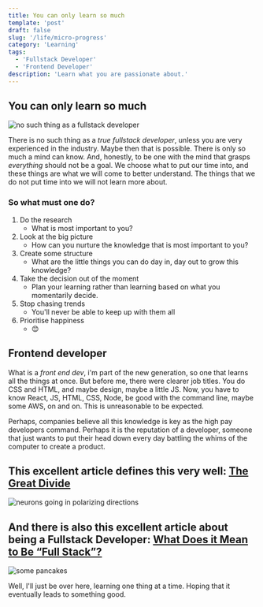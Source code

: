 ```yaml
---
title: You can only learn so much
template: 'post'
draft: false
slug: '/life/micro-progress'
category: 'Learning'
tags:
  - 'Fullstack Developer'
  - 'Frontend Developer'
description: 'Learn what you are passionate about.'
---
```


## You can only learn so much

![no such thing as a fullstack developer](https://frontendmasters.com/books/front-end-handbook/2019/assets/images/full-stack.jpg)

There is no such thing as a _true fullstack developer_, unless you are very experienced in the industry. Maybe then that is possible. There is only so much a mind can know. And, honestly, to be one with the mind that grasps _everything_ should not be a goal. We choose what to put our time into, and these things are what we will come to better understand. The things that we do not put time into we will not learn more about.

### So what must one do?

1. Do the research
   - What is most important to you?
2. Look at the big picture
   - How can you nurture the knowledge that is most important to you?
3. Create some structure
   - What are the little things you can do day in, day out to grow this knowledge?
4. Take the decision out of the moment
   - Plan your learning rather than learning based on what you momentarily decide.
5. Stop chasing trends
   - You'll never be able to keep up with them all
6. Prioritise happiness
   - 😊

## Frontend developer

What is a _front end dev_, i'm part of the new generation, so one that learns all the things at once. But before me, there were clearer job titles. You do CSS and HTML, and maybe design, maybe a little JS. Now, you have to know React, JS, HTML, CSS, Node, be good with the command line, maybe some AWS, on and on. This is unreasonable to be expected.

Perhaps, companies believe all this knowledge is key as the high pay developers command. Perhaps it is the reputation of a developer, someone that just wants to put their head down every day battling the whims of the computer to create a product.

## This excellent article defines this very well: [The Great Divide](https://css-tricks.com/the-great-divide/)

![neurons going in polarizing directions](https://res.cloudinary.com/css-tricks/image/upload/c_scale,w_1000,f_auto,q_auto/v1545237848/different-paths_ai3osb.png)

## And there is also this excellent article about being a Fullstack Developer: [What Does it Mean to Be “Full Stack”?](https://css-tricks.com/what-does-it-mean-to-be-full-stack/)

![some pancakes](https://css-tricks.com/wp-content/uploads/2019/05/pancakes-break.svg)

Well, I'll just be over here, learning one thing at a time. Hoping that it eventually leads to something good.